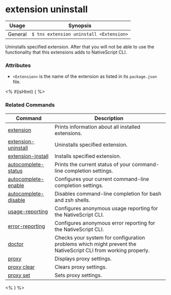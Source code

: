 extension uninstall
==========

Usage | Synopsis
------|-------
General | `$ tns extension uninstall <Extension>`

Uninstalls specified extension. After that you will not be able to use the functionality that this extensions adds to NativeScript CLI.

### Attributes

* `<Extension>` is the name of the extension as listed in its `package.json` file.

<% if(isHtml) { %>
### Related Commands

Command | Description
----------|----------
[extension](extension.html) | Prints information about all installed extensions.
[extension-uninstall](extension-uninstall.html) | Uninstalls specified extension.
[extension-install](extension-install.html) | Installs specified extension.
[autocomplete-status](autocomplete-status.html) | Prints the current status of your command-line completion settings.
[autocomplete-enable](autocomplete-enable.html) | Configures your current command-line completion settings.
[autocomplete-disable](autocomplete-disable.html) | Disables command-line completion for bash and zsh shells.
[usage-reporting](usage-reporting.html) | Configures anonymous usage reporting for the NativeScript CLI.
[error-reporting](error-reporting.html) | Configures anonymous error reporting for the NativeScript CLI.
[doctor](doctor.html) | Checks your system for configuration problems which might prevent the NativeScript CLI from working properly.
[proxy](proxy.html) | Displays proxy settings.
[proxy clear](proxy-clear.html) | Clears proxy settings.
[proxy set](proxy-set.html) | Sets proxy settings.
<% } %>